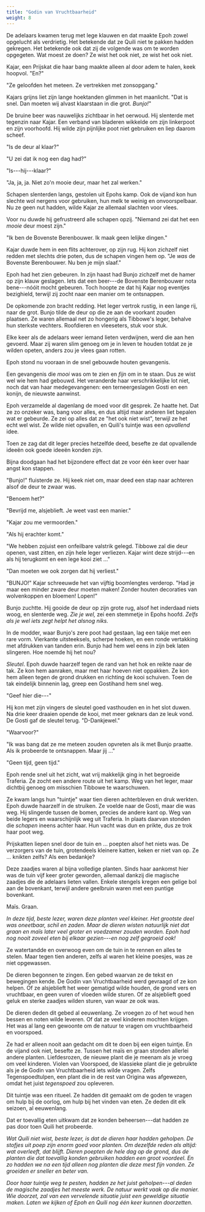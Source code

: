 ```yaml
---
title: "Godin van Vruchtbaarheid"
weight: 8
---
```


De adelaars kwamen terug met lege klauwen en dat maakte Epoh zowel opgelucht als verdrietig. Het betekende dat ze Quili niet te pakken hadden gekregen. Het betekende ook dat zij de volgende was om te worden opgegeten. Wat moest ze doen? Ze wist het ook niet, ze wist het ook niet.

Kajar, een Prijskat die haar bang maakte alleen al door adem te halen, keek hoopvol. "En?"

"Ze geloofden het meteen. Ze vertrekken met zonsopgang."

Kajars grijns liet zijn lange hoektanden glimmen in het maanlicht. "Dat is snel. Dan moeten wij alvast klaarstaan in die grot. _Bunjo!_"

De bruine beer was nauwelijks zichtbaar in het oerwoud. Hij slenterde met tegenzin naar Kajar. Een verband van bladeren wikkelde om zijn linkerpoot en zijn voorhoofd. Hij wilde zijn pijnlijke poot niet gebruiken en liep daarom scheef.

"Is de deur al klaar?"

"U zei dat ik nog een dag had?"

"Is---hij---klaar?"

"Ja, ja, ja. Niet zo'n mooie deur, maar het zal werken."

Schapen slenterden langs, gestolen uit Epohs kamp. Ook de vijand kon hun slechte wol nergens voor gebruiken, hun melk te weinig en onvoorspelbaar. Nu ze geen nut hadden, wilde Kajar ze allemaal slachten voor vlees.

Voor nu duwde hij gefrustreerd alle schapen opzij. "Niemand zei dat het een _mooie_ deur moest zijn."

"Ik ben de Bovenste Berenbouwer. Ik maak geen lelijke dingen."

Kajar duwde hem in een flits achterover, op zijn rug. Hij kon zichzelf niet redden met slechts drie poten, dus de schapen vingen hem op. "Je _was_ de Bovenste Berenbouwer. Nu ben je mijn slaaf."

Epoh had het zien gebeuren. In zijn haast had Bunjo zichzelf met de hamer op zijn klauw geslagen. Iets dat een beer---de Bovenste Berenbouwer nota bene---nóóit mocht gebeuren. Toch hoopte ze dat hij Kajar nog eventjes bezighield, terwijl zij zocht naar een manier om te ontsnappen.

De opkomende zon bracht redding. Het leger vertrok rustig, in een lange rij, naar de grot. Bunjo tilde de deur op die ze aan de voorkant zouden plaatsen. Ze waren allemaal net zo hongerig als Tibbowe's leger, behalve hun sterkste vechters. Roofdieren en vleeseters, stuk voor stuk. 

Elke keer als de adelaars weer iemand lieten verdwijnen, werd die aan hen gevoerd. Maar zij waren slim genoeg om je in leven te houden totdat ze je wilden opeten, anders zou je vlees gaan rotten. 

Epoh stond nu vooraan in de snel gebouwde houten gevangenis. 

Een gevangenis die _mooi_ was om te zien en _fijn_ om in te staan. Dus ze wist wel wie hem had gebouwd. Het veranderde haar verschrikkelijke lot niet, noch dat van haar medegevangenen: een terneergeslagen Gosti en een konijn, de nieuwste aanwinst.

Epoh verzamelde al dagenlang de moed voor dit gesprek. Ze haatte het. Dat ze zo onzeker was, bang voor alles, en dus altijd maar anderen liet bepalen wat er gebeurde. Ze zei op alles dat ze "het ook niet wist", terwijl ze het echt wel wist. Ze wilde niet opvallen, en Quili's tuintje was een _opvallend_ idee. 

Toen ze zag dat dit leger precies hetzelfde deed, besefte ze dat opvallende ideeën ook goede ideeën konden zijn.

Bijna doodgaan had het bijzondere effect dat ze voor één keer over haar angst kon stappen.

"Bunjo!" fluisterde ze. Hij keek niet om, maar deed een stap naar achteren alsof de deur te zwaar was.

"Benoem het?"

"Bevrijd me, alsjeblieft. Je weet vast een manier."

"Kajar zou me vermoorden."

"Als hij erachter komt."

"We hebben zojuist een onfeilbare valstrik gelegd. Tibbowe zal die deur openen, vast zitten, en zijn hele leger verliezen. Kajar wint deze strijd---en als hij terugkomt en een lege kooi ziet ..."

"Dan moeten we ook zorgen dat hij verliest."

"BUNJO!" Kajar schreeuwde het van vijftig boomlengtes verderop. "Had je maar een minder zware deur moeten maken! Zonder houten decoraties van wolvenkoppen en bloemen! Lopen!"

Bunjo zuchtte. Hij gooide de deur op zijn grote rug, alsof het inderdaad niets woog, en slenterde weg. _Zie je wel,_ zei een stemmetje in Epohs hoofd. _Zelfs als je wel iets zegt helpt het alsnog niks._

In de modder, waar Bunjo's zere poot had gestaan, lag een takje met een rare vorm. Vierkante uitsteeksels, scherpe hoeken, en een ronde vertakking met afdrukken van tanden erin. Bunjo had hem wel eens in zijn bek laten slingeren. Hoe noemde hij het nou?

_Sleutel_. Epoh duwde haarzelf tegen de rand van het hok en reikte naar de tak. Ze kon hem aanraken, maar met haar hoeven niet oppakken. Ze kon hem alleen tegen de grond drukken en richting de kooi schuiven. Toen de tak eindelijk binnenin lag, greep een Gostihand hem snel weg.

"Geef hier die---"

Hij kon met zijn vingers de sleutel goed vasthouden en in het slot duwen. Na drie keer draaien opende de kooi, met meer geknars dan ze leuk vond. De Gosti gaf de sleutel terug. "D-Dankjewel."

"Waarvoor?"

"Ik was bang dat ze me meteen zouden opvreten als ik met Bunjo praatte. Als ik probeerde te ontsnappen. Maar jij ..."

"Geen tijd, geen tijd." 

Epoh rende snel uit het zicht, wat vrij makkelijk ging in het begroeide Traferia. Ze zocht een andere route uit het kamp. Weg van het leger, maar dichtbij genoeg om misschien Tibbowe te waarschuwen. 

Ze kwam langs hun "tuintje" waar tien dieren achterbleven en druk werkten. Epoh duwde haarzelf in de struiken. Ze voelde naar de Gosti, maar die was weg. Hij slingerde tussen de bomen, precies de andere kant op. Weg van beide legers en waarschijnlijk weg uit Traferia. In plaats daarvan stonden die _schapen_ ineens achter haar. Hun vacht was dun en prikte, dus ze trok haar poot weg.

Prijskatten liepen snel door de tuin en ... poepten alsof het niets was. De verzorgers van de tuin, grotendeels kleinere katten, keken er niet van op. Ze ... knikten zelfs? Als een bedankje?

Deze zaadjes waren al bijna volledige planten. Sinds haar aankomst hier was de tuin vijf keer groter geworden, allemaal dankzij die magische zaadjes die de adelaars lieten vallen. Enkele stengels kregen een gelige bol aan de bovenkant, terwijl andere geelbruin waren met een puntige bovenkant. 

Maïs. Graan. 

_In deze tijd, beste lezer, waren deze planten veel kleiner. Het grootste deel was oneetbaar, schil en zaden. Maar de dieren wisten natuurlijk niet dat graan en maïs later veel groter en voedzamer zouden worden. Epoh had nog nooit zoveel eten bij elkaar gezien---en nog zelf gegroeid ook!_

Ze watertandde en overwoog even om de tuin in te rennen en alles te stelen. Maar tegen tien anderen, zelfs al waren het kleine poesjes, was ze niet opgewassen. 

De dieren begonnen te zingen. Een gebed waarvan ze de tekst en bewegingen kende. De Godin van Vruchtbaarheid werd gevraagd of ze kon helpen. Of ze alsjeblieft het weer gematigd wilde houden, de grond vers en vruchtbaar, en geen vuren of vloeden wilde sturen. Of ze alsjeblieft goed geluk en sterke zaadjes wilden sturen, van waar ze ook was.

De dieren deden dit gebed al eeuwenlang. Ze vroegen zo of het woud hen bessen en noten wilde leveren. Of dat ze veel kinderen mochten krijgen. Het was al lang een gewoonte om de natuur te vragen om vruchtbaarheid en voorspoed.

Ze had er alleen nooit aan gedacht om dit te doen bij een eigen tuintje. En de vijand ook niet, besefte ze. Tussen het maïs en graan stonden allerlei andere planten. Liefdesrozen, de nieuwe plant die je meenam als je vroeg om veel kinderen. Violen van Voorspoed, de klassieke plant die je gebruikte als je de Godin van Vruchtbaarheid iets wilde vragen. Zelfs Tegenspoedtulpen, een plant die in de rest van Origina was afgewezen, omdat het juist _tegenspoed_ zou opleveren.

Dit tuintje was een ritueel. Ze hadden dit gemaakt om de goden te vragen om hulp bij de oorlog, om hulp bij het vinden van eten. Ze deden dit elk seizoen, al eeuwenlang. 

Dat er toevallig eten uitkwam dat ze konden beheersen---dat hadden ze pas door toen Quili het probeerde.

_Wat Quili niet wist, beste lezer, is dat de dieren haar hadden geholpen. De stofjes uit poep zijn enorm goed voor planten. Om dezelfde reden als altijd: wat overleeft, dat blijft. Dieren poepten de hele dag op de grond, dus de planten die dat toevallig konden gebruiken hadden een groot voordeel. En zo hadden we na een tijd alleen nog planten die deze mest fijn vonden. Ze groeiden er sneller en beter van._

_Door haar tuintje weg te pesten, hadden ze het juist geholpen---al deden de magische zaadjes het meeste werk. De natuur werkt vaak op die manier. Wie doorzet, zal van een vervelende situatie juist een geweldige situatie maken. Laten we kijken of Epoh en Quili nog één keer kunnen doorzetten._